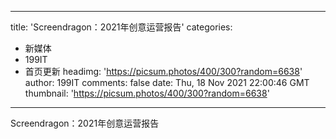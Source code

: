 
---
title: 'Screendragon：2021年创意运营报告'
categories: 
 - 新媒体
 - 199IT
 - 首页更新
headimg: 'https://picsum.photos/400/300?random=6638'
author: 199IT
comments: false
date: Thu, 18 Nov 2021 22:00:46 GMT
thumbnail: 'https://picsum.photos/400/300?random=6638'
---

<div>   
Screendragon：2021年创意运营报告  
</div>
            